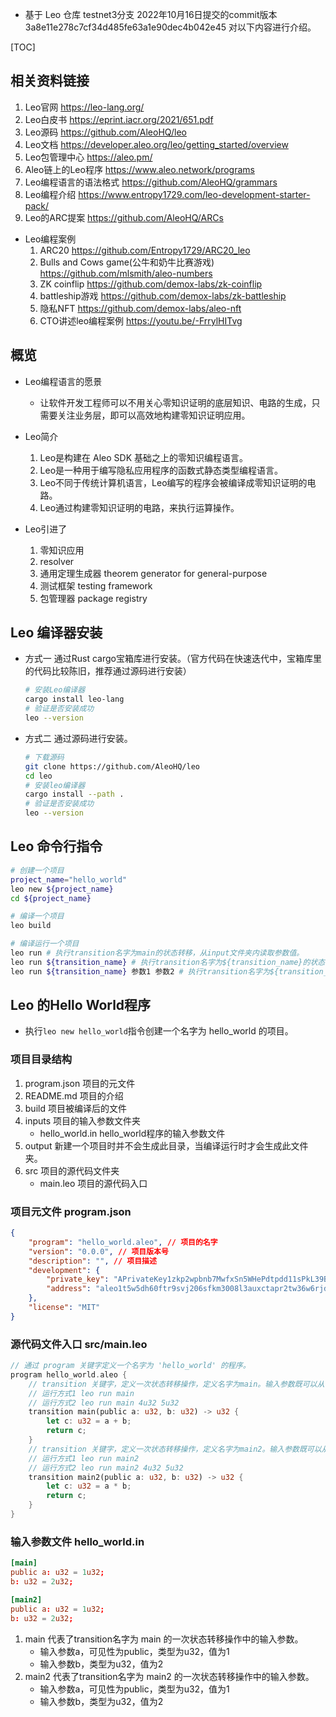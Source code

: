 - 基于 Leo 仓库 testnet3分支 2022年10月16日提交的commit版本 3a8e11e278c7cf34d485fe63a1e90dec4b042e45 对以下内容进行介绍。

[TOC]

## 相关资料链接
1. Leo官网  https://leo-lang.org/
2. Leo白皮书  https://eprint.iacr.org/2021/651.pdf
3. Leo源码  https://github.com/AleoHQ/leo
4. Leo文档  https://developer.aleo.org/leo/getting_started/overview
5. Leo包管理中心  https://aleo.pm/
6. Aleo链上的Leo程序 https://www.aleo.network/programs
7. Leo编程语言的语法格式  https://github.com/AleoHQ/grammars
8. Leo编程介绍  https://www.entropy1729.com/leo-development-starter-pack/
9. Leo的ARC提案 https://github.com/AleoHQ/ARCs

- Leo编程案例
    1. ARC20 https://github.com/Entropy1729/ARC20_leo
    2. Bulls and Cows game(公牛和奶牛比赛游戏)  https://github.com/mlsmith/aleo-numbers
    3. ZK coinflip https://github.com/demox-labs/zk-coinflip
    4. battleship游戏  https://github.com/demox-labs/zk-battleship
    5. 隐私NFT  https://github.com/demox-labs/aleo-nft
    6. CTO讲述leo编程案例 https://youtu.be/-FrrylHITvg

## 概览
- Leo编程语言的愿景
    - 让软件开发工程师可以不用关心零知识证明的底层知识、电路的生成，只需要关注业务层，即可以高效地构建零知识证明应用。

- Leo简介
    1. Leo是构建在 Aleo SDK 基础之上的零知识编程语言。
    2. Leo是一种用于编写隐私应用程序的函数式静态类型编程语言。
    3. Leo不同于传统计算机语言，Leo编写的程序会被编译成零知识证明的电路。
    4. Leo通过构建零知识证明的电路，来执行运算操作。

- Leo引进了
  1. 零知识应用
  2. resolver
  3. 通用定理生成器 theorem generator for general-purpose
  4. 测试框架 testing framework
  5. 包管理器 package registry

## Leo 编译器安装
- 方式一 通过Rust cargo宝箱库进行安装。（官方代码在快速迭代中，宝箱库里的代码比较陈旧，推荐通过源码进行安装）
    ```bash
    # 安装Leo编译器
    cargo install leo-lang
    # 验证是否安装成功
    leo --version
    ```

- 方式二 通过源码进行安装。
    ```bash
    # 下载源码
    git clone https://github.com/AleoHQ/leo
    cd leo
    # 安装leo编译器
    cargo install --path .
    # 验证是否安装成功
    leo --version
    ```

## Leo 命令行指令
```bash
# 创建一个项目
project_name="hello_world"
leo new ${project_name}
cd ${project_name}

# 编译一个项目
leo build

# 编译运行一个项目
leo run # 执行transition名字为main的状态转移，从input文件夹内读取参数值。
leo run ${transition_name} # 执行transition名字为${transition_name}的状态转移，从input文件夹内读取参数值。
leo run ${transition_name} 参数1 参数2 # 执行transition名字为${transition_name}的状态转移，从命令行读取参数值。
```

## Leo 的Hello World程序
- 执行``leo new hello_world``指令创建一个名字为 hello_world 的项目。

### 项目目录结构
1. program.json  项目的元文件
2. README.md  项目的介绍
3. build  项目被编译后的文件
4. inputs  项目的输入参数文件夹
    - hello_world.in  hello_world程序的输入参数文件
5. output 新建一个项目时并不会生成此目录，当编译运行时才会生成此文件夹。
6. src  项目的源代码文件夹
    - main.leo  项目的源代码入口

### 项目元文件 program.json 
```json
{
    "program": "hello_world.aleo", // 项目的名字
    "version": "0.0.0", // 项目版本号
    "description": "", // 项目描述
    "development": {
        "private_key": "APrivateKey1zkp2wpbnb7MwfxSn5WHePdtpdd11sPkL39BTHxCZveyiLPK", // 用于运行程序，执行签名的账户私钥
        "address": "aleo1t5w5dh60ftr9svj206sfkm3008l3auxctapr2tw36w6rjd5n2uxqfxv7tt" // 用于运行程序，的账户地址
    },
    "license": "MIT"
}
 ```

### 源代码文件入口 src/main.leo
```rs
// 通过 program 关键字定义一个名字为 'hello_world' 的程序。
program hello_world.aleo {
    // transition 关键字，定义一次状态转移操作，定义名字为main。输入参数既可以从 inputs/hello_world.in 里读取，也可以在运行时从命令行里传入。
    // 运行方式1 leo run main
    // 运行方式2 leo run main 4u32 5u32
    transition main(public a: u32, b: u32) -> u32 {
        let c: u32 = a + b;
        return c;
    }
    // transition 关键字，定义一次状态转移操作，定义名字为main2。输入参数既可以从 inputs/hello_world.in 里读取，也可以在运行时从命令行里传入。
    // 运行方式1 leo run main2
    // 运行方式2 leo run main2 4u32 5u32
    transition main2(public a: u32, b: u32) -> u32 {
        let c: u32 = a * b;
        return c;
    }
}
```

### 输入参数文件 hello_world.in
```toml
[main]
public a: u32 = 1u32;
b: u32 = 2u32;

[main2]
public a: u32 = 1u32;
b: u32 = 2u32;
```

1. main 代表了transition名字为 main 的一次状态转移操作中的输入参数。
   - 输入参数a，可见性为public，类型为u32，值为1
   - 输入参数b，类型为u32，值为2
2. main2 代表了transition名字为 main2 的一次状态转移操作中的输入参数。
   - 输入参数a，可见性为public，类型为u32，值为1
   - 输入参数b，类型为u32，值为2
